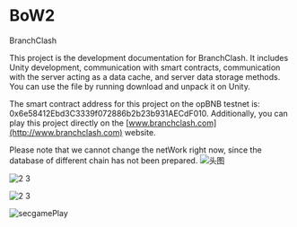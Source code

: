 # BoW2
BranchClash

This project is the development documentation for BranchClash. 
It includes Unity development, communication with smart contracts, communication with the server acting as a data cache, and server data storage methods. 
You can use the file by running download and unpack it on Unity.


The smart contract address for this project on the opBNB testnet is: 0x6e58412Ebd3C3339f072886b2b23b931AECdF010. 
Additionally, you can play this project directly on the [www.branchclash.com](http://www.branchclash.com) website.

Please note that we cannot change the netWork right now, since the database of different chain has not been prepared.
![头图](https://github.com/Lylilaaaa/BoW2/assets/93197170/9266e196-aa5c-4a66-9b4f-656f9cfd8a13)

![2 3](https://github.com/Lylilaaaa/branchclash/assets/93197170/efec9c86-0f15-4aca-bec4-422876251048)

![2 3](https://github.com/Lylilaaaa/branchclash/assets/93197170/a6fdaeb5-7768-4a56-9bfc-ebe79743d2a7)

![secgamePlay](https://github.com/Lylilaaaa/branchclash/assets/93197170/11321d14-4a4a-4285-bb03-5a982a014392)




